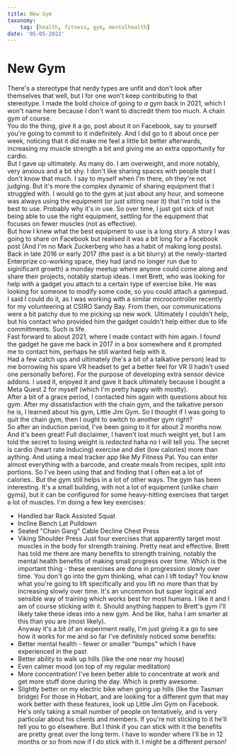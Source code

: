 ```yaml
---
title: New Gym
taxonomy:
	tag: [health, fitness, gym, mentalhealth]
date: '05-05-2022'
---
```

# New Gym

There's a stereotype that nerdy types are unfit and don't look after themselves that well, but I for one won't keep contributing to that stereotype.
I made the bold choice of going to *a* gym back in 2021, which I won't name here because I don't want to discredit them too much. A chain gym of course.  
You do the thing, give it a go, post about it on Facebook, say to yourself you're going to commit to it indefinitely. And I did go to it about once per week, noticing that it did make me feel a little bit better afterwards, increasing my muscle strength a bit and giving me an extra opportunity for cardio.  
But I gave up ultimately. As many do. I am overweight, and more notably, very anxious and a bit shy. I don't like sharing spaces with people that I don't know that much. I say to myself when I'm there, oh they're not judging. But it's more the complex dynamic of sharing equipment that I struggled with. I would go to the gym at just about any hour, and someone was always using the equipment (or just sitting near it) that I'm told is the best to use. Probably why it's in use. 
So over time, I just got sick of not being able to use the right equipment, settling for the equipment that focuses on fewer muscles (not as effective).  
But how I knew what the best equipment to use is a long story. A story I was going to share on Facebook but realised it was a bit long for a Facebook post (And I'm no Mark Zuckerberg who has a habit of making long posts). 
Back in late 2016 or early 2017 (the past is a bit blurry) at the newly-started Enterprize co-working space, they had (and no longer run due to siginificant growth) a monday meetup where anyone could come along and share their projects, notably startup ideas. I met Brett, who was looking for help with a gadget you attach to a certain type of exercise bike. He was looking for someone to modify some code, so you could attach a gamepad. I said I could do it, as I was working with a similar microcontroller recently for my volunteering at CSIRO Sandy Bay. 
From then, our communications were a bit patchy due to me picking up new work. Ultimately I couldn't help, but his contact who provided him the gadget couldn't help either due to life committments. Such is life.  
Fast forward to about 2021, where I made contact with him again. I found the gadget he gave me back in 2017 in a box somewhere and it prompted me to contact him, perhaps he still wanted help with it.  
Had a few catch ups and ultimately (he's a bit of a talkative person) lead to me borrowing his spare VR headset to get a better feel for VR (I hadn't used one personally before). For the purpose of developing extra sensor device addons. I used it, enjoyed it and gave it back ultimately because I bought a Meta Quest 2 for myself (which I'm pretty happy with mostly).  
After a bit of a grace period, I contacted him again with questions about his gym. After my dissatisfaction with the chain gym, and the talkative person he is, I learned about his gym, Little Jim Gym. So I thought if I was going to quit the chain gym, then I ought to switch to another gym right?  
So after an induction period, I've been going to it for about 2 months now. And it's been great! Full disclaimer, I haven't lost much weight yet, but I am told the secret to losing weight is *redacted* haha no I will tell you. The secret is cardio (heart rate inducing) exercise and diet (low calories) more than aything. And using a meal tracker app like My Fitness Pal. You can enter almost everything with a barcode, and create meals from recipes, split into portions. So I've been using that and finding that I often eat a lot of calories.. But the gym still helps in a lot of other ways. 
The gym has been interesting. It's a small building, with not a lot of equipment (unlike chain gyms), but it can be configured for some heavy-hitting exercises that target a lot of muscles.
I'm doing a few key exercises:
* Handled bar Rack Assisted Squat
* Incline Bench Lat Pulldown
* Seated "Chain Gang" Cable Decline Chest Press
* Viking Shoulder Press
Just four exercises that apparently target most muscles in the body for strength training. Pretty neat and effective.
Brett has told me there are many benefits to strength training, notably the mental health benefits of making small progress over time.
Which is the important thing - these exercises are done in progression slowly over time. You don't go into the gym thinking, what can I lift today? You know what you're going to lift specifically and you lift no more than that by increasing slowly over time.
It's an uncommon but super logical and sensible way of training which works best for most humans. I like it and I am of course sticking with it. Should anything happen to Brett's gym I'll likely take these ideas into a new gym. And be like, haha I am smarter at this than you are (most likely).  
Anyway it's a bit of an experiment really, I'm just giving it a go to see how it works for me and so far I've definitely noticed some benefits:
* Better mental health - fewer or smaller "bumps" which I have experienced in the past
* Better ability to walk up hills (like the one near my house)
* Even calmer mood (on top of my regular meditation)
* More concentration! I've been better able to concentrate at work and get more stuff done during the day. Which is pretty awesome.
* Slightly better on my electric bike when going up hills (like the Tasman bridge)
For those in Hobart, and are looking for a different gym that may work better with these features, look up Little Jim Gym on Facebook.
He's only taking a small number of people on tentatively, and is very particular about his clients and members. If you're not sticking to it he'll tell you to go elsewhere. But I think if you can stick with it the benefits are pretty great over the long term.
I have to wonder where I'll be in 12 months or so from now if I do stick with it. I might be a different person!
